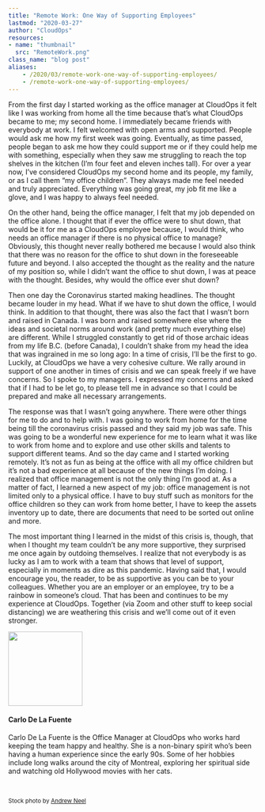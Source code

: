 ```yaml
---
title: "Remote Work: One Way of Supporting Employees"
lastmod: "2020-03-27"
author: "CloudOps"
resources:
- name: "thumbnail"
  src: "RemoteWork.png"
class_name: "blog post"
aliases:
    - /2020/03/remote-work-one-way-of-supporting-employees/
    - /remote-work-one-way-of-supporting-employees/
---
```


<p>From the first day I started working as the office manager at CloudOps it felt like I was working from home all the time because that’s what CloudOps became to me; my second home. I immediately became friends with everybody at work. I felt welcomed with open arms and supported. People would ask me how my first week was going. Eventually, as time passed, people began to ask me how they could support me or if they could help me with something, especially when they saw me struggling to reach the top shelves in the kitchen (I’m four feet and eleven inches tall). For over a year now, I’ve considered CloudOps my second home and its people, my family, or as I call them “my office children”. They always made me feel needed and truly appreciated. Everything was going great, my job fit me like a glove, and I was happy to always feel needed.&nbsp;</p>

<p>On the other hand, being the office manager, I felt that my job depended on the office alone. I thought that if ever the office were to shut down, that would be it for me as a CloudOps employee because, I would think, who needs an office manager if there is no physical office to manage? Obviously, this thought never really bothered me because I would also think that there was no reason for the office to shut down in the foreseeable future and beyond. I also accepted the thought as the reality and the nature of my position so, while I didn’t want the office to shut down, I was at peace with the thought. Besides, why would the office ever shut down?</p>

<p>Then one day the Coronavirus started making headlines. The thought became louder in my head. What if we have to shut down the office, I would think. In addition to that thought, there was also the fact that I wasn’t born and raised in Canada. I was born and raised somewhere else where the ideas and societal norms around work (and pretty much everything else) are different. While I struggled constantly to get rid of those archaic ideas from my life B.C. (before Canada), I couldn’t shake from my head the idea that was ingrained in me so long ago: In a time of crisis, I’ll be the first to go. Luckily, at CloudOps we have a very cohesive culture. We rally around in support of one another in times of crisis and we can speak freely if we have concerns. So I spoke to my managers. I expressed my concerns and asked that if I had to be let go, to please tell me in advance so that I could be prepared and make all necessary arrangements.</p>

<p>The response was that I wasn’t going anywhere. There were other things for me to do and to help with. I was going to work from home for the time being till the coronavirus crisis passed and they said my job was safe. This was going to be a wonderful new experience for me to learn what it was like to work from home and to explore and use other skills and talents to support different teams. And so the day came and I started working remotely. It’s not as fun as being at the office with all my office children but it’s not a bad experience at all because of the new things I’m doing. I realized that office management is not the only thing I’m good at. As a matter of fact, I learned a new aspect of my job: office management is not limited only to a physical office. I have to buy stuff such as monitors for the office children so they can work from home better, I have to keep the assets inventory up to date, there are documents that need to be sorted out online and more.&nbsp;</p>

<p>The most important thing I learned in the midst of this crisis is, though, that when I thought my team couldn’t be any more supportive, they surprised me once again by outdoing themselves. I realize that not everybody is as lucky as I am to work with a team that shows that level of support, especially in moments as dire as this pandemic. Having said that, I would encourage you, the reader, to be as supportive as you can be to your colleagues. Whether you are an employer or an employee, try to be a rainbow in someone’s cloud. That has been and continues to be my experience at CloudOps. Together (via Zoom and other stuff to keep social distancing) we are weathering this crisis and we’ll come out of it even stronger.&nbsp;</p>

<img style="width: 150px;" src="/images/blog/post/CarloDeLaFuente.jpg" alt="" class="alignleft">
<h4>Carlo De La Fuente</h4>
<p>Carlo De La Fuente is the Office Manager at CloudOps who works hard keeping the team happy and healthy. She is a non-binary spirit who’s been having a human experience since the early 90s. Some of her hobbies include long walks around the city of Montreal, exploring her spiritual side and watching old Hollywood movies with her cats.</p>


<p>&nbsp;</p>
<p><small>Stock photo by&nbsp;<a href="https://www.pexels.com/@andrew?utm_content=attributionCopyText&amp;utm_medium=referral&amp;utm_source=pexels">Andrew Neel</a></small></p>